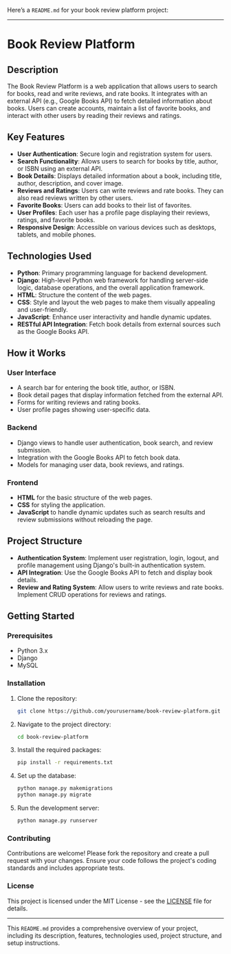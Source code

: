 Here’s a `README.md` for your book review platform project:

---

# Book Review Platform

## Description

The Book Review Platform is a web application that allows users to search for books, read and write reviews, and rate books. It integrates with an external API (e.g., Google Books API) to fetch detailed information about books. Users can create accounts, maintain a list of favorite books, and interact with other users by reading their reviews and ratings.

## Key Features

- **User Authentication**: Secure login and registration system for users.
- **Search Functionality**: Allows users to search for books by title, author, or ISBN using an external API.
- **Book Details**: Displays detailed information about a book, including title, author, description, and cover image.
- **Reviews and Ratings**: Users can write reviews and rate books. They can also read reviews written by other users.
- **Favorite Books**: Users can add books to their list of favorites.
- **User Profiles**: Each user has a profile page displaying their reviews, ratings, and favorite books.
- **Responsive Design**: Accessible on various devices such as desktops, tablets, and mobile phones.

## Technologies Used

- **Python**: Primary programming language for backend development.
- **Django**: High-level Python web framework for handling server-side logic, database operations, and the overall application framework.
- **HTML**: Structure the content of the web pages.
- **CSS**: Style and layout the web pages to make them visually appealing and user-friendly.
- **JavaScript**: Enhance user interactivity and handle dynamic updates.
- **RESTful API Integration**: Fetch book details from external sources such as the Google Books API.

## How it Works

### User Interface

- A search bar for entering the book title, author, or ISBN.
- Book detail pages that display information fetched from the external API.
- Forms for writing reviews and rating books.
- User profile pages showing user-specific data.

### Backend

- Django views to handle user authentication, book search, and review submission.
- Integration with the Google Books API to fetch book data.
- Models for managing user data, book reviews, and ratings.

### Frontend

- **HTML** for the basic structure of the web pages.
- **CSS** for styling the application.
- **JavaScript** to handle dynamic updates such as search results and review submissions without reloading the page.

## Project Structure

- **Authentication System**: Implement user registration, login, logout, and profile management using Django's built-in authentication system.
- **API Integration**: Use the Google Books API to fetch and display book details.
- **Review and Rating System**: Allow users to write reviews and rate books. Implement CRUD operations for reviews and ratings.

## Getting Started

### Prerequisites

- Python 3.x
- Django
- MySQL

### Installation

1. Clone the repository:
   ```bash
   git clone https://github.com/yourusername/book-review-platform.git
   ```
2. Navigate to the project directory:
   ```bash
   cd book-review-platform
   ```
3. Install the required packages:
   ```bash
   pip install -r requirements.txt
   ```
4. Set up the database:
   ```bash
   python manage.py makemigrations
   python manage.py migrate
   ```
5. Run the development server:
   ```bash
   python manage.py runserver
   ```

### Contributing

Contributions are welcome! Please fork the repository and create a pull request with your changes. Ensure your code follows the project's coding standards and includes appropriate tests.

### License

This project is licensed under the MIT License - see the [LICENSE](LICENSE) file for details.

---

This `README.md` provides a comprehensive overview of your project, including its description, features, technologies used, project structure, and setup instructions.